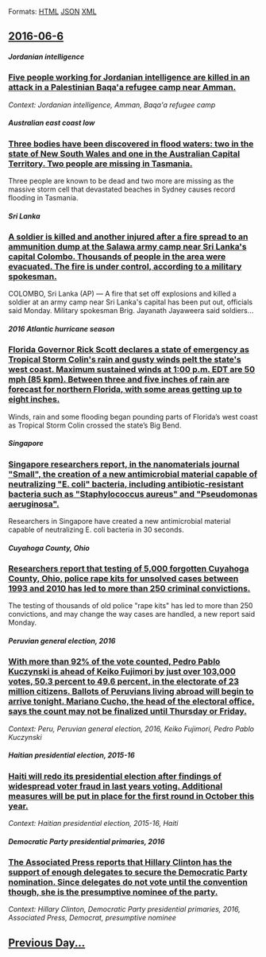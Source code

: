 
Formats: [HTML](2016/06/6/index.html)  [JSON](2016/06/6/index.json)  [XML](2016/06/6/index.xml)  

## [2016-06-6](/news/2016/06/6/index.md)

##### Jordanian intelligence
### [Five people working for Jordanian intelligence are killed in an attack in a Palestinian Baqa'a refugee camp near Amman. ](/news/2016/06/6/five-people-working-for-jordanian-intelligence-are-killed-in-an-attack-in-a-palestinian-baqa-a-refugee-camp-near-amman.md)
_Context: Jordanian intelligence, Amman, Baqa'a refugee camp_

##### Australian east coast low
### [Three bodies have been discovered in flood waters: two in the state of New South Wales and one in the Australian Capital Territory. Two people are missing in Tasmania. ](/news/2016/06/6/three-bodies-have-been-discovered-in-flood-waters-two-in-the-state-of-new-south-wales-and-one-in-the-australian-capital-territory-two-peop.md)
Three people are known to be dead and two more are missing as the massive storm cell that devastated beaches in Sydney causes record flooding in Tasmania.

##### Sri Lanka
### [A soldier is killed and another injured after a fire spread to an ammunition dump at the Salawa army camp near Sri Lanka's capital Colombo. Thousands of people in the area were evacuated. The fire is under control, according to a military spokesman. ](/news/2016/06/6/a-soldier-is-killed-and-another-injured-after-a-fire-spread-to-an-ammunition-dump-at-the-salawa-army-camp-near-sri-lanka-s-capital-colombo.md)
COLOMBO, Sri Lanka (AP) — A fire that set off explosions and killed a soldier at an army camp near Sri Lanka&#039;s capital has been put out, officials said Monday. Military spokesman Brig. Jayanath Jayaweera said soldiers…

##### 2016 Atlantic hurricane season
### [Florida Governor Rick Scott declares a state of emergency as Tropical Storm Colin's rain and gusty winds pelt the state's west coast. Maximum sustained winds at 1:00 p.m. EDT are 50 mph (85 kpm). Between three and five inches of rain are forecast for northern Florida, with some areas getting up to eight inches. ](/news/2016/06/6/florida-governor-rick-scott-declares-a-state-of-emergency-as-tropical-storm-colin-s-rain-and-gusty-winds-pelt-the-state-s-west-coast-maximu.md)
Winds, rain and some flooding began pounding parts of Florida&rsquo;s west coast as Tropical Storm Colin crossed the state&rsquo;s Big Bend.

##### Singapore
### [Singapore researchers report, in the nanomaterials journal "Small", the creation of a new antimicrobial material capable of neutralizing "E. coli" bacteria, including antibiotic-resistant bacteria such as "Staphylococcus aureus" and "Pseudomonas aeruginosa". ](/news/2016/06/6/singapore-researchers-report-in-the-nanomaterials-journal-small-the-creation-of-a-new-antimicrobial-material-capable-of-neutralizing-e.md)
Researchers in Singapore have created a new antimicrobial material capable of neutralizing E. coli bacteria in 30 seconds.

##### Cuyahoga County, Ohio
### [Researchers report that testing of 5,000 forgotten Cuyahoga County, Ohio, police rape kits for unsolved cases between 1993 and 2010 has led to more than 250 criminal convictions. ](/news/2016/06/6/researchers-report-that-testing-of-5-000-forgotten-cuyahoga-county-ohio-police-rape-kits-for-unsolved-cases-between-1993-and-2010-has-led.md)
The testing of thousands of old police &quot;rape kits&quot; has led to more than 250 convictions, and may change the way cases are handled, a new report said Monday.

##### Peruvian general election, 2016
### [With more than 92% of the vote counted, Pedro Pablo Kuczynski is ahead of Keiko Fujimori by just over 103,000 votes, 50.3 percent to 49.6 percent, in the electorate of 23 million citizens. Ballots of Peruvians living abroad will begin to arrive tonight. Mariano Cucho, the head of the electoral office, says the count may not be finalized until Thursday or Friday. ](/news/2016/06/6/with-more-than-92-of-the-vote-counted-pedro-pablo-kuczynski-is-ahead-of-keiko-fujimori-by-just-over-103-000-votes-50-3-percent-to-49-6-pe.md)
_Context: Peru, Peruvian general election, 2016, Keiko Fujimori, Pedro Pablo Kuczynski_

##### Haitian presidential election, 2015-16
### [Haiti will redo its presidential election after findings of widespread voter fraud in last years voting. Additional measures will be put in place for the first round in October this year. ](/news/2016/06/6/haiti-will-redo-its-presidential-election-after-findings-of-widespread-voter-fraud-in-last-years-voting-additional-measures-will-be-put-in.md)
_Context: Haitian presidential election, 2015-16, Haiti_

##### Democratic Party presidential primaries, 2016
### [The Associated Press reports that Hillary Clinton has the support of enough delegates to secure the Democratic Party nomination. Since delegates do not vote until the convention though, she is the presumptive nominee of the party. ](/news/2016/06/6/the-associated-press-reports-that-hillary-clinton-has-the-support-of-enough-delegates-to-secure-the-democratic-party-nomination-since-deleg.md)
_Context: Hillary Clinton, Democratic Party presidential primaries, 2016, Associated Press, Democrat, presumptive nominee_

## [Previous Day...](/news/2016/06/5/index.md)

